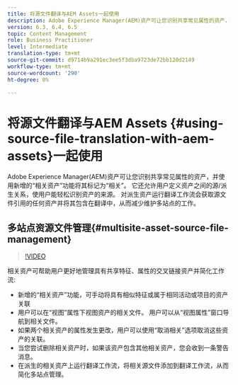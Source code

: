 ```yaml
---
title: 将源文件翻译与AEM Assets一起使用
description: Adobe Experience Manager(AEM)资产可让您识别共享常见属性的资产，并使用新增的“相关资产”功能将其标记为“相关”。 它还允许用户定义资产之间的源/派生关系，使用户能轻松识别资产的来源。 对派生资产运行翻译工作流会获取源文件引用的任何资产并将其包含在翻译中，从而减少维护多站点的工作。
version: 6.3, 6.4, 6.5
topic: Content Management
role: Business Practitioner
level: Intermediate
translation-type: tm+mt
source-git-commit: d9714b9a291ec3ee5f3dba9723de72bb120d2149
workflow-type: tm+mt
source-wordcount: '290'
ht-degree: 0%

---
```



# 将源文件翻译与AEM Assets {#using-source-file-translation-with-aem-assets}一起使用

Adobe Experience Manager(AEM)资产可让您识别共享常见属性的资产，并使用新增的“相关资产”功能将其标记为“相关”。 它还允许用户定义资产之间的源/派生关系，使用户能轻松识别资产的来源。 对派生资产运行翻译工作流会获取源文件引用的任何资产并将其包含在翻译中，从而减少维护多站点的工作。

## 多站点资源文件管理{#multisite-asset-source-file-management}

>[!VIDEO](https://video.tv.adobe.com/v/18331/?quality=9&learn=on)

相关资产可帮助用户更好地管理具有共享特征、属性的交叉链接资产并简化工作流:

* 新增的“相关资产”功能，可手动将具有相似特征或属于相同活动或项目的资产关联
* 用户可以在“视图”属性下视图资产的相关文件。 用户可以从“视图属性”窗口导航到相关文件。
* 如果两个相关资产的属性发生更改，用户可以使用“取消相关”选项取消这些资产的关联。
* 当您尝试删除相关资产时，如果该资产包含其他相关资产，您会收到一条警告消息。
* 在派生的相关资产上运行翻译工作流，将相关源文件添加到翻译工作流，从而简化多站点管理。